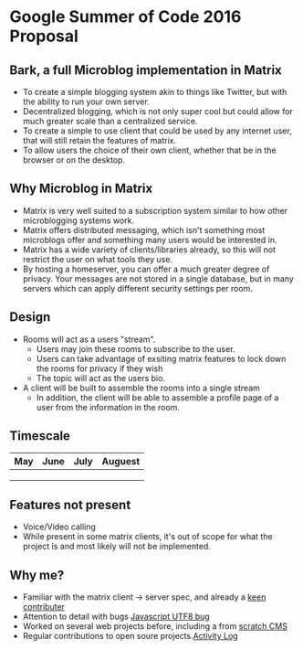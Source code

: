Google Summer of Code 2016 Proposal
===================================

## Bark, a full Microblog implementation in Matrix

- To create a simple blogging system akin to things like Twitter, but with the ability to run your own server.
- Decentralized blogging, which is not only super cool but could allow for much greater scale than a centralized service.
- To create a simple to use client that could be used by any internet user, that will still retain the features of matrix.
- To allow users the choice of their own client, whether that be in the browser or on the desktop.

## Why Microblog in Matrix

- Matrix is very well suited to a subscription system similar to how other microblogging systems work.
- Matrix offers distributed messaging, which isn't something most microblogs offer and something many users would be interested in.
- Matrix has a wide variety of clients/libraries already, so this will not restrict the user on what tools they use.
- By hosting a homeserver, you can offer a much greater degree of privacy. Your messages are not stored in a single database, but in many servers which can apply different security settings per room.

## Design
- Rooms will act as a users "stream".
  - Users may join these rooms to subscribe to the user.
  - Users can take advantage of exsiting matrix features to lock down the rooms for privacy if they wish
  - The topic will act as the users bio.
- A client will be built to assemble the rooms into a single stream
  - In addition, the client will be able to assemble a profile page of a user from the information in the room.

## Timescale
| May           | June          | July  | Auguest |
|:-------------:|:-------------:|:-----:|:-------:|
|               |               |       |         |
|               |               |       |         |
|               |               |       |         |

## Features not present
- Voice/Video calling
 - While present in some matrix clients, it's out of scope for what the project is and most likely will not be implemented.
 
## Why me?
- Familiar with the matrix client -> server spec, and already a [keen contributer](https://github.com/matrix-org/matrix-python-sdk/pull/9)
- Attention to detail with bugs [Javascript UTF8 bug](https://github.com/matrix-org/matrix-react-sdk/commit/081a975d2a3b8c63af68c551e09808806821d41b)
- Worked on several web projects before, including a from [scratch CMS](https://github.com/BreadFramework/bread)
- Regular contributions to open soure projects.[Activity Log](https://github.com/Half-Shot?tab=activity)
